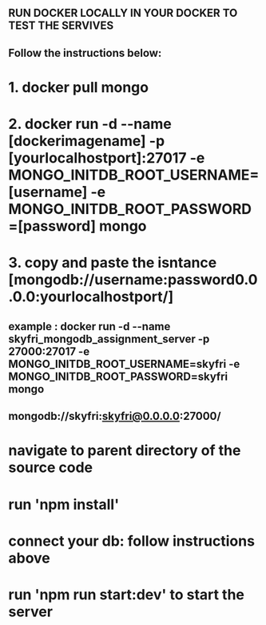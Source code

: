 ## RUN DOCKER LOCALLY IN YOUR DOCKER TO TEST THE SERVIVES

## Follow the instructions below:

# 1. docker pull mongo
# 2. docker run -d --name [dockerimagename] -p [yourlocalhostport]:27017 -e MONGO_INITDB_ROOT_USERNAME=[username] -e MONGO_INITDB_ROOT_PASSWORD=[password] mongo
# 3. copy and paste the isntance  [mongodb://username:password0.0.0.0:yourlocalhostport/]



## example : docker run -d --name skyfri_mongodb_assignment_server -p 27000:27017 -e MONGO_INITDB_ROOT_USERNAME=skyfri -e MONGO_INITDB_ROOT_PASSWORD=skyfri mongo
## mongodb://skyfri:skyfri@0.0.0.0:27000/


# navigate to parent directory of the source code

# run 'npm install'

# connect your db: follow instructions above

# run 'npm run start:dev' to start the server

